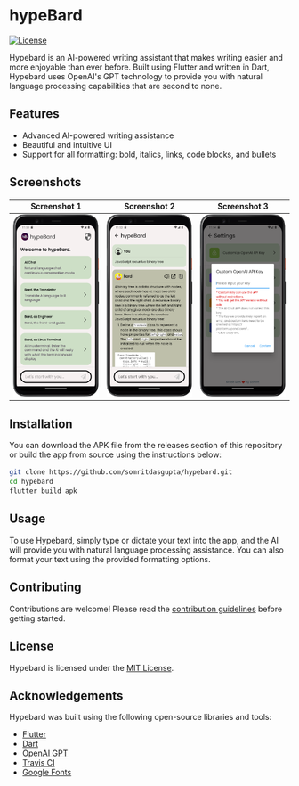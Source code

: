 # hypeBard

[![License](https://img.shields.io/badge/License-MIT-blue.svg)](https://opensource.org/licenses/MIT)

Hypebard is an AI-powered writing assistant that makes writing easier and more enjoyable than ever before. Built using
Flutter and written in Dart, Hypebard uses OpenAI's GPT technology to provide you with natural language processing
capabilities that are second to none.

## Features

* Advanced AI-powered writing assistance
* Beautiful and intuitive UI
* Support for all formatting: bold, italics, links, code blocks, and bullets

## Screenshots

| Screenshot 1                                 | Screenshot 2                                 | Screenshot 3                                 |
|----------------------------------------------|----------------------------------------------|----------------------------------------------|
| ![Screenshot 1](screenshots/screenshot1.png) | ![Screenshot 2](screenshots/screenshot2.png) | ![Screenshot 3](screenshots/screenshot3.png) |

## Installation

You can download the APK file from the releases section of this repository or build the app from source using the
instructions below:

```bash
git clone https://github.com/somritdasgupta/hypebard.git
cd hypebard
flutter build apk
````

## Usage

To use Hypebard, simply type or dictate your text into the app, and the AI will provide you with natural language
processing assistance. You can also format your text using the provided formatting options.

## Contributing

Contributions are welcome! Please read the [contribution guidelines](CONTRIBUTING.md) before getting started.

## License

Hypebard is licensed under the [MIT License](LICENSE).

## Acknowledgements

Hypebard was built using the following open-source libraries and tools:

* [Flutter](https://flutter.dev/)
* [Dart](https://dart.dev/)
* [OpenAI GPT](https://beta.openai.com/)
* [Travis CI](https://travis-ci.org/)
* [Google Fonts](https://fonts.google.com/)



